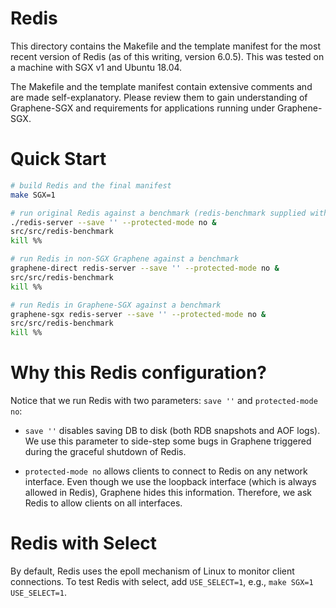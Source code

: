 # Redis

This directory contains the Makefile and the template manifest for the most
recent version of Redis (as of this writing, version 6.0.5). This was tested
on a machine with SGX v1 and Ubuntu 18.04.

The Makefile and the template manifest contain extensive comments and are made
self-explanatory. Please review them to gain understanding of Graphene-SGX
and requirements for applications running under Graphene-SGX.

# Quick Start

```sh
# build Redis and the final manifest
make SGX=1

# run original Redis against a benchmark (redis-benchmark supplied with Redis)
./redis-server --save '' --protected-mode no &
src/src/redis-benchmark
kill %%

# run Redis in non-SGX Graphene against a benchmark
graphene-direct redis-server --save '' --protected-mode no &
src/src/redis-benchmark
kill %%

# run Redis in Graphene-SGX against a benchmark
graphene-sgx redis-server --save '' --protected-mode no &
src/src/redis-benchmark
kill %%
```

# Why this Redis configuration?

Notice that we run Redis with two parameters: `save ''` and `protected-mode no`:

- `save ''` disables saving DB to disk (both RDB snapshots and AOF logs). We
  use this parameter to side-step some bugs in Graphene triggered during the
  graceful shutdown of Redis.

- `protected-mode no` allows clients to connect to Redis on any network
  interface. Even though we use the loopback interface (which is always allowed
  in Redis), Graphene hides this information. Therefore, we ask Redis to allow
  clients on all interfaces.

# Redis with Select

By default, Redis uses the epoll mechanism of Linux to monitor client connections.
To test Redis with select, add `USE_SELECT=1`, e.g., `make SGX=1 USE_SELECT=1`.
